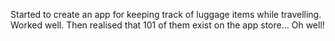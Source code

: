Started to create an app for keeping track of luggage items while travelling. Worked well. Then realised that 101 of them exist on the app store... Oh well!